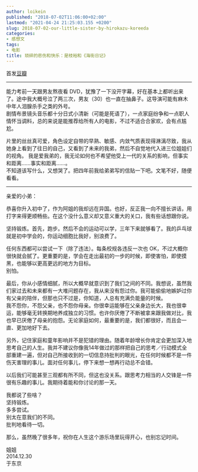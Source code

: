 ```yaml
---
author: loikein
published: "2018-07-02T11:06:00+02:00"
lastmod: "2021-04-24 21:25:03.155 +0200"
slug: 2018-07-02-our-little-sister-by-hirokazu-koreeda
categories:
- 感想文
tags:
- 电影
title: 琐碎的悲伤和快乐：是枝裕和《海街日记》
---
```

首发[豆瓣](https://movie.douban.com/review/9481862/)  

***

能力考前一天跟男友熬夜看 DVD，犹豫了一下没开字幕，好在基本上都听出来了。途中我大概号泣了两三次，男友（30）也一直在抽鼻子。这导演可能有麻木中年人泪腺杀手之类的外号。  
剧情布景镜头音乐都十分日式小清新（可能是死语了），一点家庭纷争和一点职人情怀当调料，总的来说是能推荐给所有人的电影，不过不适合合家欢，会有点尴尬。  
  
片里的丝丝真可爱，角色设定自带的早熟、敏感、内敛气质表现得淋漓尽致，我从她身上看到了往日的自己，又看到了未来的我弟，然后不自觉地代入进三位姐姐们的视角。
我是爱我弟的，我无论如何也不希望他受上一代的关系的影响，但事实和距离……事实和距离……。  
不知道该写什么，又想哭了。把四年前我给弟弟写的信贴一下吧。文笔不好，随便看看。  

***

亲爱的小弟：  
  
恭喜你升入初中了，作为阿姐的我却远在异国。也好，反正我一向不擅长讲话，用打字来得更顺畅些。在这个没什么意义却又意义重大的关口，我有些话想跟你说。  
  
坚持锻炼。首先，跑步。然后不会的运动可以学，三年下来就够看了。我的乒乓球就是初中学会的，你运动细胞比我好，别浪费了。  
  
任何东西都可以尝试一下（除了违法）。每条校规各违反一次也 OK，不过大概你很快就会腻了。更重要的是，学会在走出最初的一步的时候，即使害怕，即使摸黑，也能够以更高更远的地方为目标。  
别怕。  
  
最后，你从小感情细腻，所以大概早就意识到了我们之间的不同。我想说，虽然我们家过去和未来都有一大堆问题存在，我从来没有怨过你。我可能偷偷地嫉妒过你有父亲的陪伴，但那也只不过是，你知道，人总有充满负能量的时候。  
我不怨你，不怨父亲，也不怨你母亲。你很幸运能够在父亲身边长大，我也很幸运，能够毫无转换期地养成独立的习惯。也许你厌倦了不断被拿来跟我做对比，我也早已厌倦了母亲的抱怨。无论家庭如何，最重要的是，我们都很好，而且会一直、更加地好下去。  
  
另外，记住家庭和童年影响并不是犯错的理由。随着年龄增长你肯定会更加深入地思考自己的人生。我并不建议你像我14年做过的那样把自己的思考／行动模式全部重建一遍，但对自己所接收到的一切信息持批判的眼光，在任何时候都不是一件伤天害理的事儿。面对任何事儿，停下来想一想再行动总不会错。  
  
以后我们可能甚至三观都有所不同，但这也没关系。跟思考力相当的人交锋是一件很有乐趣的事儿。我期待着能和你讨论的那一天。  
  
我都说了些啥？  
坚持锻炼。  
多多尝试。  
别太在意我们的不同。  
批判地看待一切。  
  
那么，虽然晚了很多年，祝你在人生这个游乐场里玩得开心，也别忘记时间。  
  
姐姐  
2014.12.30  
于东京
